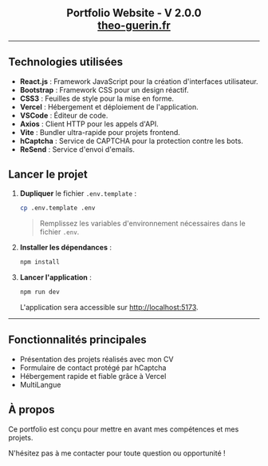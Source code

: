 <h2 align="center">
  Portfolio Website - V 2.0.0<br/>
  <a href="https://theo-guerin.fr/" target="_blank">theo-guerin.fr</a>
</h2>

---

## Technologies utilisées

- **React.js** : Framework JavaScript pour la création d'interfaces utilisateur.
- **Bootstrap** : Framework CSS pour un design réactif.
- **CSS3** : Feuilles de style pour la mise en forme.
- **Vercel** : Hébergement et déploiement de l'application.
- **VSCode** : Éditeur de code.
- **Axios** : Client HTTP pour les appels d'API.
- **Vite** : Bundler ultra-rapide pour projets frontend.
- **hCaptcha** : Service de CAPTCHA pour la protection contre les bots.
- **ReSend** : Service d'envoi d'emails.

## Lancer le projet

1. **Dupliquer** le fichier `.env.template` :

    ```bash
    cp .env.template .env
    ```

    > Remplissez les variables d'environnement nécessaires dans le fichier `.env`.

2. **Installer les dépendances** :

    ```bash
    npm install
    ```

3. **Lancer l'application** :

    ```bash
    npm run dev
    ```

    L'application sera accessible sur [http://localhost:5173](http://localhost:5173).

---

## Fonctionnalités principales

- Présentation des projets réalisés avec mon CV
- Formulaire de contact protégé par hCaptcha
- Hébergement rapide et fiable grâce à Vercel
- MultiLangue

## À propos

Ce portfolio est conçu pour mettre en avant mes compétences et mes projets. 

N'hésitez pas à me contacter pour toute question ou opportunité !
